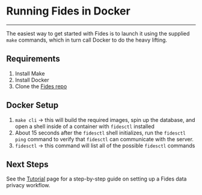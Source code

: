 # Running Fides in Docker

---

The easiest way to get started with Fides is to launch it using the supplied `make` commands, which in turn call Docker to do the heavy lifting.

## Requirements

1. Install Make
1. Install Docker
1. Clone the [Fides repo](https://github.com/ethyca/fides)

## Docker Setup

1. `make cli` -> this will build the required images, spin up the database, and open a shell inside of a container with `fidesctl` installed
1. About 15 seconds after the `fidesctl` shell initializes, run the `fidesctl ping` command to verify that `fidesctl` can communicate with the server.
1. `fidesctl` -> this command will list all of the possible `fidesctl` commands

## Next Steps

See the [Tutorial](../tutorial.md) page for a step-by-step guide on setting up a Fides data privacy workflow.

